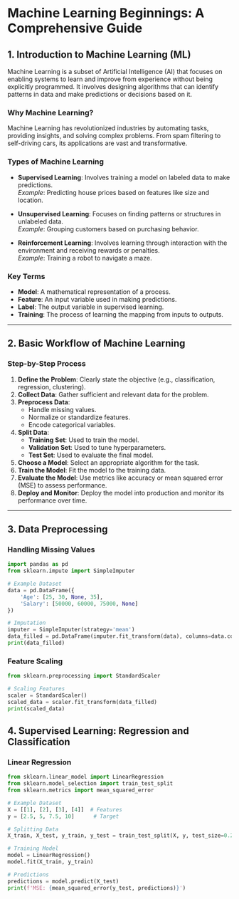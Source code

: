 # Machine Learning Beginnings: A Comprehensive Guide

## 1. Introduction to Machine Learning (ML)

Machine Learning is a subset of Artificial Intelligence (AI) that focuses on enabling systems to learn and improve from experience without being explicitly programmed. It involves designing algorithms that can identify patterns in data and make predictions or decisions based on it.

### Why Machine Learning?

Machine Learning has revolutionized industries by automating tasks, providing insights, and solving complex problems. From spam filtering to self-driving cars, its applications are vast and transformative.

### Types of Machine Learning

- **Supervised Learning**: Involves training a model on labeled data to make predictions.  
  *Example*: Predicting house prices based on features like size and location.

- **Unsupervised Learning**: Focuses on finding patterns or structures in unlabeled data.  
  *Example*: Grouping customers based on purchasing behavior.

- **Reinforcement Learning**: Involves learning through interaction with the environment and receiving rewards or penalties.  
  *Example*: Training a robot to navigate a maze.

### Key Terms

- **Model**: A mathematical representation of a process.  
- **Feature**: An input variable used in making predictions.  
- **Label**: The output variable in supervised learning.  
- **Training**: The process of learning the mapping from inputs to outputs.

---

## 2. Basic Workflow of Machine Learning

### Step-by-Step Process

1. **Define the Problem**: Clearly state the objective (e.g., classification, regression, clustering).
2. **Collect Data**: Gather sufficient and relevant data for the problem.
3. **Preprocess Data**:
   - Handle missing values.
   - Normalize or standardize features.
   - Encode categorical variables.
4. **Split Data**:
   - **Training Set**: Used to train the model.
   - **Validation Set**: Used to tune hyperparameters.
   - **Test Set**: Used to evaluate the final model.
5. **Choose a Model**: Select an appropriate algorithm for the task.
6. **Train the Model**: Fit the model to the training data.
7. **Evaluate the Model**: Use metrics like accuracy or mean squared error (MSE) to assess performance.
8. **Deploy and Monitor**: Deploy the model into production and monitor its performance over time.

---

## 3. Data Preprocessing

### Handling Missing Values

```python
import pandas as pd
from sklearn.impute import SimpleImputer

# Example Dataset
data = pd.DataFrame({
    'Age': [25, 30, None, 35],
    'Salary': [50000, 60000, 75000, None]
})

# Imputation
imputer = SimpleImputer(strategy='mean')
data_filled = pd.DataFrame(imputer.fit_transform(data), columns=data.columns)
print(data_filled)
```

### Feature Scaling

```python
from sklearn.preprocessing import StandardScaler

# Scaling Features
scaler = StandardScaler()
scaled_data = scaler.fit_transform(data_filled)
print(scaled_data)

```

## 4. Supervised Learning: Regression and Classification

### Linear Regression

```python
from sklearn.linear_model import LinearRegression
from sklearn.model_selection import train_test_split
from sklearn.metrics import mean_squared_error

# Example Dataset
X = [[1], [2], [3], [4]]  # Features
y = [2.5, 5, 7.5, 10]      # Target

# Splitting Data
X_train, X_test, y_train, y_test = train_test_split(X, y, test_size=0.2)

# Training Model
model = LinearRegression()
model.fit(X_train, y_train)

# Predictions
predictions = model.predict(X_test)
print(f'MSE: {mean_squared_error(y_test, predictions)}')


```
